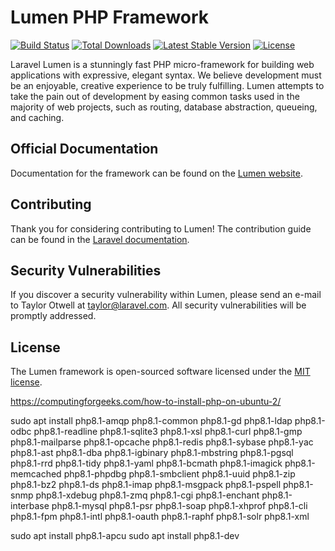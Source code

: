 # Lumen PHP Framework

[![Build Status](https://travis-ci.org/laravel/lumen-framework.svg)](https://travis-ci.org/laravel/lumen-framework)
[![Total Downloads](https://img.shields.io/packagist/dt/laravel/framework)](https://packagist.org/packages/laravel/lumen-framework)
[![Latest Stable Version](https://img.shields.io/packagist/v/laravel/framework)](https://packagist.org/packages/laravel/lumen-framework)
[![License](https://img.shields.io/packagist/l/laravel/framework)](https://packagist.org/packages/laravel/lumen-framework)

Laravel Lumen is a stunningly fast PHP micro-framework for building web applications with expressive, elegant syntax. We believe development must be an enjoyable, creative experience to be truly fulfilling. Lumen attempts to take the pain out of development by easing common tasks used in the majority of web projects, such as routing, database abstraction, queueing, and caching.

## Official Documentation

Documentation for the framework can be found on the [Lumen website](https://lumen.laravel.com/docs).

## Contributing

Thank you for considering contributing to Lumen! The contribution guide can be found in the [Laravel documentation](https://laravel.com/docs/contributions).

## Security Vulnerabilities

If you discover a security vulnerability within Lumen, please send an e-mail to Taylor Otwell at taylor@laravel.com. All security vulnerabilities will be promptly addressed.

## License

The Lumen framework is open-sourced software licensed under the [MIT license](https://opensource.org/licenses/MIT).

https://computingforgeeks.com/how-to-install-php-on-ubuntu-2/

sudo apt install php8.1-amqp php8.1-common php8.1-gd php8.1-ldap php8.1-odbc php8.1-readline php8.1-sqlite3 php8.1-xsl php8.1-curl php8.1-gmp php8.1-mailparse php8.1-opcache php8.1-redis php8.1-sybase php8.1-yac php8.1-ast php8.1-dba php8.1-igbinary php8.1-mbstring php8.1-pgsql php8.1-rrd php8.1-tidy php8.1-yaml php8.1-bcmath php8.1-imagick php8.1-memcached php8.1-phpdbg php8.1-smbclient php8.1-uuid php8.1-zip php8.1-bz2 php8.1-ds php8.1-imap php8.1-msgpack php8.1-pspell php8.1-snmp php8.1-xdebug php8.1-zmq php8.1-cgi php8.1-enchant php8.1-interbase php8.1-mysql php8.1-psr php8.1-soap php8.1-xhprof php8.1-cli php8.1-fpm php8.1-intl php8.1-oauth php8.1-raphf php8.1-solr php8.1-xml


sudo apt install php8.1-apcu
sudo apt install php8.1-dev